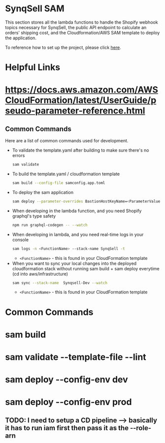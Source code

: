 # SynqSell SAM

This section stores all the lambda functions to handle the Shopify webhook topics necessary for SynqSell, the public API endpoint to calculate an orders' shipping cost, and the Cloudformation/AWS SAM template to deploy the application.

To reference how to set up the project, please click <a href="https://github.com/bobandash/synqsell_shopify">here</a>.

# Helpful Links

# https://docs.aws.amazon.com/AWSCloudFormation/latest/UserGuide/pseudo-parameter-reference.html

## Common Commands

Here are a list of common commands used for development.

- To validate the template.yaml after building to make sure there's no errors
  ```sh
  sam validate
  ```
- To build the template.yaml / cloudformation template
  ```sh
  sam build --config-file samconfig.app.toml
  ```
- To deploy the sam application
  ```sh
  sam deploy --parameter-overrides BastionHostKeyName=<ParameterValue1> StripeSecretsManagerARN=<ParameterValue2> EventBusArn=<ParameterValue3> MyCidrIP=<ParameterValue4>
  ```
- When developing in the lambda function, and you need Shopify graphql's type safety
  ```sh
  npm run graphql-codegen -- --watch
  ```
- When developing in lambda, and you need real-time logs in your console
  ```sh
  sam logs -n <FunctionName> --stack-name SynqSell -t
  ```
  - `<FunctionName>` - this is found in your CloudFormation template
- When you want to sync your local changes into the deployed cloudformation stack without running sam build + sam deploy everytime (cd into aws/infrastructure)
  ```sh
  sam sync --stack-name  Synqsell-Dev --watch
  ```
  - `<FunctionName>` - this is found in your CloudFormation template

# Common Commands

# sam build

# sam validate --template-file <name> --lint

# sam deploy --config-env dev

# sam deploy --config-env prod

## TODO: I need to setup a CD pipeline --> basically it has to run iam first then pass it as the --role-arn
